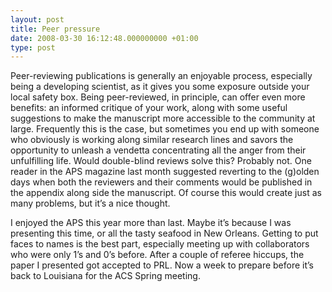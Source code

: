 ```yaml
---
layout: post
title: Peer pressure
date: 2008-03-30 16:12:48.000000000 +01:00
type: post
---
```

<div>
<div>
<p>Peer-reviewing publications is generally an enjoyable process, especially being a developing scientist, as it gives you some exposure outside your local safety box. Being peer-reviewed, in principle, can offer even more benefits: an informed critique of your work, along with some useful suggestions to make the manuscript more accessible to the community at large. Frequently this is the case, but sometimes you end up with someone who obviously is working along similar research lines and savors the opportunity to unleash a vendetta concentrating all the anger from their unfulfilling life. Would double-blind reviews solve this? Probably not. One reader in the APS magazine last month suggested reverting to the (g)olden days when both the reviewers and their comments would be published in the appendix along side the manuscript. Of course this would create just as many problems, but it’s a nice thought.</p>
<p>I enjoyed the APS this year more than last. Maybe it’s because I was presenting this time, or all the tasty seafood in New Orleans. Getting to put faces to names is the best part, especially meeting up with collaborators who were only 1’s and 0’s before. After a couple of referee hiccups, the paper I presented got accepted to PRL. Now a week to prepare before it’s back to Louisiana for the ACS Spring meeting.</p>
</div>
</div>
